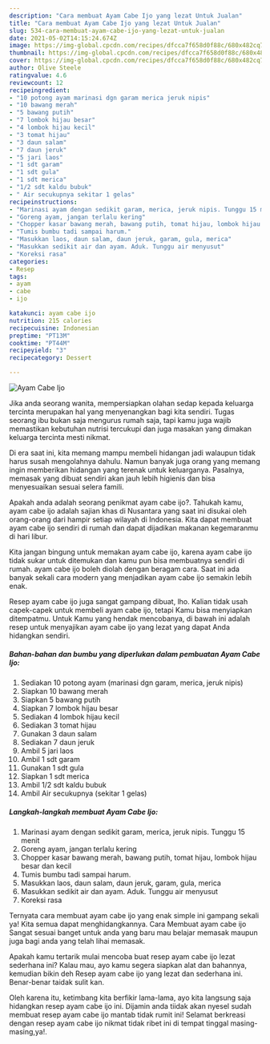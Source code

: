 ```yaml
---
description: "Cara membuat Ayam Cabe Ijo yang lezat Untuk Jualan"
title: "Cara membuat Ayam Cabe Ijo yang lezat Untuk Jualan"
slug: 534-cara-membuat-ayam-cabe-ijo-yang-lezat-untuk-jualan
date: 2021-05-02T14:15:24.674Z
image: https://img-global.cpcdn.com/recipes/dfcca7f658d0f88c/680x482cq70/ayam-cabe-ijo-foto-resep-utama.jpg
thumbnail: https://img-global.cpcdn.com/recipes/dfcca7f658d0f88c/680x482cq70/ayam-cabe-ijo-foto-resep-utama.jpg
cover: https://img-global.cpcdn.com/recipes/dfcca7f658d0f88c/680x482cq70/ayam-cabe-ijo-foto-resep-utama.jpg
author: Olive Steele
ratingvalue: 4.6
reviewcount: 12
recipeingredient:
- "10 potong ayam marinasi dgn garam merica jeruk nipis"
- "10 bawang merah"
- "5 bawang putih"
- "7 lombok hijau besar"
- "4 lombok hijau kecil"
- "3 tomat hijau"
- "3 daun salam"
- "7 daun jeruk"
- "5 jari laos"
- "1 sdt garam"
- "1 sdt gula"
- "1 sdt merica"
- "1/2 sdt kaldu bubuk"
- " Air secukupnya sekitar 1 gelas"
recipeinstructions:
- "Marinasi ayam dengan sedikit garam, merica, jeruk nipis. Tunggu 15 menit"
- "Goreng ayam, jangan terlalu kering"
- "Chopper kasar bawang merah, bawang putih, tomat hijau, lombok hijau besar dan kecil"
- "Tumis bumbu tadi sampai harum."
- "Masukkan laos, daun salam, daun jeruk, garam, gula, merica"
- "Masukkan sedikit air dan ayam. Aduk. Tunggu air menyusut"
- "Koreksi rasa"
categories:
- Resep
tags:
- ayam
- cabe
- ijo

katakunci: ayam cabe ijo 
nutrition: 215 calories
recipecuisine: Indonesian
preptime: "PT13M"
cooktime: "PT44M"
recipeyield: "3"
recipecategory: Dessert

---
```



![Ayam Cabe Ijo](https://img-global.cpcdn.com/recipes/dfcca7f658d0f88c/680x482cq70/ayam-cabe-ijo-foto-resep-utama.jpg)

Jika anda seorang wanita, mempersiapkan olahan sedap kepada keluarga tercinta merupakan hal yang menyenangkan bagi kita sendiri. Tugas seorang ibu bukan saja mengurus rumah saja, tapi kamu juga wajib memastikan kebutuhan nutrisi tercukupi dan juga masakan yang dimakan keluarga tercinta mesti nikmat.

Di era  saat ini, kita memang mampu membeli hidangan jadi walaupun tidak harus susah mengolahnya dahulu. Namun banyak juga orang yang memang ingin memberikan hidangan yang terenak untuk keluarganya. Pasalnya, memasak yang dibuat sendiri akan jauh lebih higienis dan bisa menyesuaikan sesuai selera famili. 



Apakah anda adalah seorang penikmat ayam cabe ijo?. Tahukah kamu, ayam cabe ijo adalah sajian khas di Nusantara yang saat ini disukai oleh orang-orang dari hampir setiap wilayah di Indonesia. Kita dapat membuat ayam cabe ijo sendiri di rumah dan dapat dijadikan makanan kegemaranmu di hari libur.

Kita jangan bingung untuk memakan ayam cabe ijo, karena ayam cabe ijo tidak sukar untuk ditemukan dan kamu pun bisa membuatnya sendiri di rumah. ayam cabe ijo boleh diolah dengan beragam cara. Saat ini ada banyak sekali cara modern yang menjadikan ayam cabe ijo semakin lebih enak.

Resep ayam cabe ijo juga sangat gampang dibuat, lho. Kalian tidak usah capek-capek untuk membeli ayam cabe ijo, tetapi Kamu bisa menyiapkan ditempatmu. Untuk Kamu yang hendak mencobanya, di bawah ini adalah resep untuk menyajikan ayam cabe ijo yang lezat yang dapat Anda hidangkan sendiri.

<!--inarticleads1-->

##### Bahan-bahan dan bumbu yang diperlukan dalam pembuatan Ayam Cabe Ijo:

1. Sediakan 10 potong ayam (marinasi dgn garam, merica, jeruk nipis)
1. Siapkan 10 bawang merah
1. Siapkan 5 bawang putih
1. Siapkan 7 lombok hijau besar
1. Sediakan 4 lombok hijau kecil
1. Sediakan 3 tomat hijau
1. Gunakan 3 daun salam
1. Sediakan 7 daun jeruk
1. Ambil 5 jari laos
1. Ambil 1 sdt garam
1. Gunakan 1 sdt gula
1. Siapkan 1 sdt merica
1. Ambil 1/2 sdt kaldu bubuk
1. Ambil  Air secukupnya (sekitar 1 gelas)




<!--inarticleads2-->

##### Langkah-langkah membuat Ayam Cabe Ijo:

1. Marinasi ayam dengan sedikit garam, merica, jeruk nipis. Tunggu 15 menit
1. Goreng ayam, jangan terlalu kering
1. Chopper kasar bawang merah, bawang putih, tomat hijau, lombok hijau besar dan kecil
1. Tumis bumbu tadi sampai harum.
1. Masukkan laos, daun salam, daun jeruk, garam, gula, merica
1. Masukkan sedikit air dan ayam. Aduk. Tunggu air menyusut
1. Koreksi rasa




Ternyata cara membuat ayam cabe ijo yang enak simple ini gampang sekali ya! Kita semua dapat menghidangkannya. Cara Membuat ayam cabe ijo Sangat sesuai banget untuk anda yang baru mau belajar memasak maupun juga bagi anda yang telah lihai memasak.

Apakah kamu tertarik mulai mencoba buat resep ayam cabe ijo lezat sederhana ini? Kalau mau, ayo kamu segera siapkan alat dan bahannya, kemudian bikin deh Resep ayam cabe ijo yang lezat dan sederhana ini. Benar-benar taidak sulit kan. 

Oleh karena itu, ketimbang kita berfikir lama-lama, ayo kita langsung saja hidangkan resep ayam cabe ijo ini. Dijamin anda tiidak akan nyesel sudah membuat resep ayam cabe ijo mantab tidak rumit ini! Selamat berkreasi dengan resep ayam cabe ijo nikmat tidak ribet ini di tempat tinggal masing-masing,ya!.

